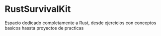 # RustSurvivalKit
Espacio dedicado completamente a Rust, desde ejercicios con conceptos basicos hassta proyectos de practicas
